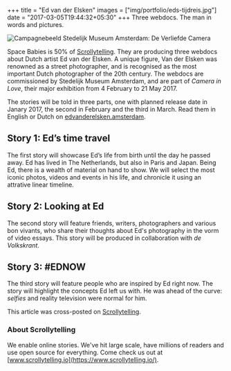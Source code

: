 +++
title = "Ed van der Elsken"
images = ["img/portfolio/eds-tijdreis.jpg"]
date = "2017-03-05T19:44:32+05:30"
+++
Three webdocs. The man in words and pictures.
<!--more-->

![Campagnebeeld Stedelijk Museum Amsterdam: De Verliefde Camera][1]

Space Babies is 50% of [Scrollytelling](https://www.scrollytelling.io). They are producing three webdocs about Dutch artist Ed van der Elsken. A unique figure, Van der Elsken was renowned as a street photographer, and is recognised as the most important Dutch photographer of the 20th century. The webdocs are commissioned by Stedelijk Museum Amsterdam, and are part of *Camera in Love*, their major exhibition from 4 February to 21 May 2017.

The stories will be told in three parts, one with planned release date in Janary 2017, the second in February and the third in March. Read them in English or Dutch on [edvanderelsken.amsterdam](https://edvanderelsken.amsterdam/).

## Story 1: Ed’s time travel

The first story will showcase Ed’s life from birth until the day he passed away. Ed has lived in The Netherlands, but also in Paris and Japan. Being Ed, there is a wealth of material on hand to show. We will select the most iconic photos, videos and events in his life, and chronicle it using an attrative linear timeline.

## Story 2: Looking at Ed

The second story will feature friends, writers, photographers and various bon vivants, who share their thoughts about Ed's photography in the vorm of video essays. This story will be produced in collaboration with *de Volkskrant*.

## Story 3: #EDNOW

The third story will feature people who are inspired by Ed right now. The story will highlight the concepts Ed left us with. He was ahead of the curve: *selfies* and reality television were normal for him.

This article was cross-posted on [Scrollytelling](https://www.scrollytelling.io/2016/11/24/stedelijk-museum-ed-van-der-elsken.html).

### About Scrollytelling

We enable online stories. We've hit large scale, have millions of readers and use open source for everything. Come check us out at [www.scrollytelling.io](https://www.scrollytelling.io/).

[1]: /img/portfolio/campagnebeeld-stedelijk-de-verliefde-camera.jpg
